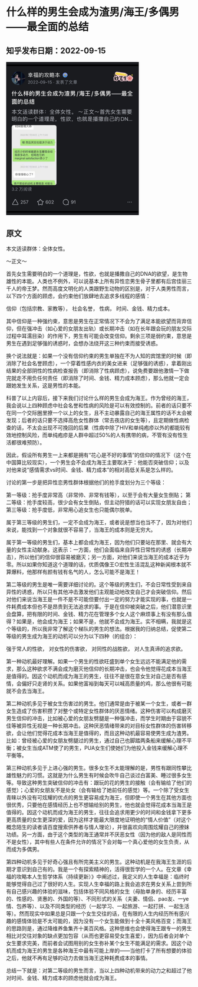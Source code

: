# 什么样的男生会成为渣男/海王/多偶男——最全面的总结

## 知乎发布日期：2022-09-15
<img src="https://github.com/happinessguru/The-Strategy-Book-of-Happiness/blob/main/images/%E4%BB%80%E4%B9%88%E6%A0%B7%E7%9A%84%E7%94%B7%E7%94%9F%E4%BC%9A%E6%88%90%E4%B8%BA%E6%B8%A3%E7%94%B7%E6%B5%B7%E7%8E%8B%E5%A4%9A%E5%81%B6%E7%94%B7%E2%80%94%E2%80%94%E6%9C%80%E5%85%A8%E9%9D%A2%E7%9A%84%E6%80%BB%E7%BB%93.jpg" width="360">

## 原文

本文适读群体：全体女性。

～正文～

首先女生需要明白的一个道理是，性欲，也就是播撒自己的DNA的欲望，是生物雄性的本能。人类也不例外，可以说基本上所有异性恋男生骨子里都有后宫佳丽三千人的帝王梦。然而高度文明化的人类跟野生动物的区别是，对于人类男性而言，以下四个方面的顾虑，会约束他们放肆地去追求多线程的感情：

信仰（包括宗教、家教等），
社会名誉，
性病，
时间、金钱、精力成本。

其中信仰是一种强约束，意思是男生在正常情况下不会为了满足本能欲望而背弃信仰，但在强冲击（如心爱的女朋友出轨）或长期冲击（如在长年跟会玩的朋友交际过程中耳濡目染）的作用下，男生有可能会改变信仰。剩余三项是弱约束，意思是男生在遇到足够强的诱惑时，会想办法绕开这三种约束而接受诱惑。

换个说法就是：如果一个没有信仰约束的男生单独在不为人知的宾馆里的时候（即消除了社会名誉顾虑），一个穿着性感内衣的美女进来（足够强的诱惑），拿着刚出结果的全部阴性的性病检查报告（即消除了性病顾虑），说免费要跟他激情一下做完就走不用负任何责任（即消除了时间、金钱、精力成本顾虑），那么他就一定会跟她发生关系，这是男性的本能。

科普了以上内容后，接下来我们讨论什么样的男生会成为海王。作为曾经的海王，我会说以上四种顾虑中社会名誉和性病的风险是可以有效控制的。前者的话只要不在同一个交际圈里撩一个以上的女生，且不主动暴露自己的海王属性的话不太会被发现；后者的话只要不选择高危女性群体（常去夜店的女生等），且定期做性病检查的话，不太会出现不可挽回的后果（性病中除了HIV和单纯疱疹以外的都能较有效地控制风险，而单纯疱疹是人群中超过50%的人有携带的病，不管有没有性生活都很难预防）。

因此，假设所有男生一上来都是拥有“花心是不好的事情”的信仰的情况下（这个在中国算比较现实），一个男生会不会成为海王主要取决于：他能否突破信仰；以及对他来说“感情需求vs时间、金钱、精力成本”的相对高低关系是怎么样的。

讨论的第一步是把异性恋男性群体根据他们的抢手度划分为三个等级：

第一等级：抢手度非常高（非常帅、非常有钱等），以至于会有大量女生倒贴；
第二等级：抢手度较高，很少会有女生倒贴，但主动狩猎的话可以实现女朋友自由；
第三等级：抢手度低，非常用心追女生也只能偶尔脱单。

属于第三等级的男生们，一定不会成为海王，或者说是想当也当不了，因为对他们来说，能找到一个对象就很不容易了，当海王的成本则是无穷大。

属于第一等级的男生们，基本上都会成为海王，因为他们只要站在那里、就会有大量的女性主动献身。这表示：一方面，他们会面临来自异性日常性的诱惑（长期冲击），所以他们的信仰很容易被磨灭；另一方面，对他们来说当海王的成本近乎为零。所以如果你知道这个道理的话，优质偶像王○宏性生活混乱这种新闻根本就不算爆料，他那样有颜有钱有名气的人，怎么可能不是海王！

第二等级的男生是唯一需要详细讨论的。这个等级的男生们，不会日常性受到来自异性的诱惑，所以只有其他冲击激发他们主观能动地改变自己才会突破信仰。然后对他们来说当海王是一件不是不可能但要付出一定的努力才能实现的事，也就是一件耗费成本但也不是昂贵到无法追求的事。于是在信仰被突破之后，他们潜意识里会盘算，把有限的时间、金钱、精力花在管理多个女人这个麻烦事上有没有那么值得？如果是，他会成为海王；如果不是，他就不会成为海王。实不相瞒，我就是这个等级的，所以我非常了解这个梯队的男生的想法。根据我的归纳总结，促使第二等级的男生成为海王的动机可以分为以下四种（的组合）：

强于常人的性欲，
对女性的伤害欲，
对同性的战胜欲，
对人生真谛的追求欲。

第一种动机最好理解。如果一个男生的性欲旺盛到单个女生远远不能满足他的需求，那么这种欲求不满会成为磨灭他信仰的长期冲击，也会令他觉得花成本当海王是值得的。因这个动机而成为海王的男生，往往不是很在意女生对自己是否有感情，会偏好只走肾的关系。如果他富裕到每天可以喊高质量的鸡，那么他很有可能就不会去当海王。

第二种动机多见于被女生伤害过的男生。他们通常是由于被某一个女生，或者一群女生造成了伤害积攒了对整个或特定女性群体的厌恶情绪。这种伤害可以构成磨灭男生信仰的冲击，比如被心爱的女朋友劈腿是一种强冲击，而学生时期由于容貌不佳等被异性无视是一种长期冲击。这种厌恶情绪带来的对目标女性群体的伤害转移欲，会让他们觉得花成本当海王是值得的，而且这种动机最容易使男生成为渣男。比如：曾经被心爱的女朋友劈腿过的男生，通过自己也脚踏两条船来缓解心理不平衡；被女生当成ATM使了的男生，PUA女生们使她们为他投入金钱来缓解心理不平衡等。

第三种动机多见于上进心强的男生。很多女生不太能理解的是，男性有跟同性攀比雄性魅力的习惯。这就是为什么男生有时候会吹牛自己谈过白富美、睡过很多女生等。导致这种男生突破信仰的冲击有：跟玩的花的男生的接触（会有输给了他们的感觉）；心爱的女朋友不是处女（会有输给了她前任的感觉）等。一个除了受女生青睐以外没有可炫耀的优点的男生更容易成为海王，但即使一个男生在其他方面也很优秀，只要他在感情经历上也不想输给别的男生，他也就会觉得花成本当海王是值得的。因这个动机而成为海王的男生，往往会追求用更少的时间和金钱拿下更多更高质量的女生更深的爱，因为这样才能最大限度地证明他的“情人价值”（对这个概念陌生的读者请百度搜索供养者与情人理论），并很喜欢向周围炫耀自己的撩妹功绩。另一方面，由于这个类型的海王通常并不厌恶女性（因为他的敌人是同性而不是女性），其中有些人在条件允许的情况下会对每一个真心爱他的女生负责，从而成为多偶男。

第四种动机多见于好奇心强且有所完美主义的男生。这种动机是在我海王生涯的后期才意识到自己有的。我是一个有探索精神的，活得很哲学的一个人。在文章《幸福的攻略本人生哲学体系（持续更新）》中阐述过，我定义的人生幸福是：临终时能够觉得自己过了很好的人生。实现人生幸福的路上我会追求在男女关系上尝到所有自己感兴趣的体验的滋味，包括体验不同风格的女生（母胎单身的、经历丰富的、性感的、贤惠的、外国的等）、不同形式的关系（夫妻、情侣、pao友、一ye情、包养等）、以及不同类型的经历（一起学习、一起旅游、一起打拼、一起生活等）。然而现实中如果总是只跟一个女生交往的话，在有限的人生内经历所有感兴趣的感情体验是不太可能的，因为没有一个女生能做到十全十美风格百变；而海王的思路则是，通过降维养鱼集齐十美百风格。这种思维也会使得海王跟专一的男生相比对交往对象的缺点更加包容（从而也更容易受女生喜爱），因为后者会对单个女生要求完美，而前者会试图用别的女生弥补某个女生不能满足的需求。因这个动机而成为海王的男生是各种海王中最有可能上岸的——当他打卡了所有想要的体验之后，他就不再有足够的动力去做当海王这种耗费成本的事情。

总结一下就是：对第二等级的男生而言，当以上四种动机带来的动力之和超过了他对时间、金钱、精力成本的顾虑他就会成为海王。
